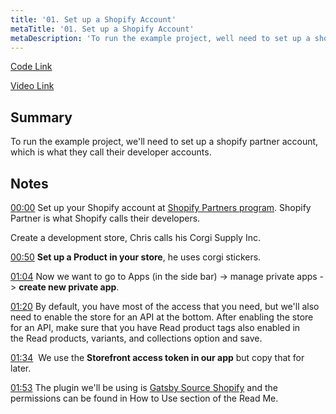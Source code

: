 ```yaml
---
title: '01. Set up a Shopify Account'
metaTitle: '01. Set up a Shopify Account'
metaDescription: 'To run the example project, well need to set up a shopify partner account, which is what they call their developer accounts.'
---
```


[Code Link](https://github.com/christopherbiscardi/advanced-gatsby-themes-workshop-code/tree/master)

[Video Link](https://egghead.io/lessons/gatsby-set-up-a-shopify-account#t=0)

## Summary

To run the example project, we'll need to set up a shopify partner account, which is what they call their developer accounts.

## Notes

[00:00](https://egghead.io/lessons/gatsby-set-up-a-shopify-account#t=0) Set up your Shopify account at [Shopify Partners program](https://www.shopify.com/partners). Shopify Partner is what Shopify calls their developers.

Create a development store, Chris calls his Corgi Supply Inc.

[00:50](https://egghead.io/lessons/gatsby-set-up-a-shopify-account#t=50) **Set up a Product in your store**, he uses corgi stickers.

[01:04](https://egghead.io/lessons/gatsby-set-up-a-shopify-account#t=64) Now we want to go to Apps (in the side bar) -> manage private apps -> **create new private app**.

[01:20](https://egghead.io/lessons/gatsby-set-up-a-shopify-account#t=80) By default, you have most of the access that you need, but we'll also need to enable the store for an API at the bottom. After enabling the store for an API, make sure that you have Read product tags also enabled in the Read products, variants, and collections option and save.

[01:34](https://egghead.io/lessons/gatsby-set-up-a-shopify-account#t=94)  We use the **Storefront access token in our app** but copy that for later.

[01:53](https://egghead.io/lessons/gatsby-set-up-a-shopify-account#t=113) The plugin we'll be using is [Gatsby Source Shopify](https://github.com/angeloashmore/gatsby-source-shopify) and the permissions can be found in How to Use section of the Read Me.
